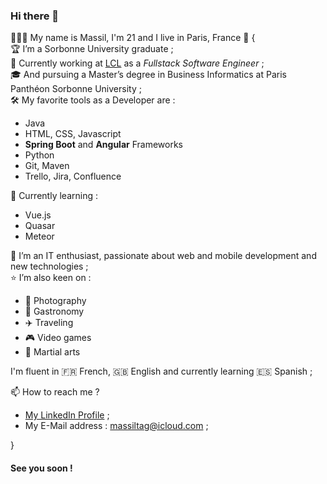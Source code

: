 ### Hi there 👋

👨🏻‍🎓 My name is Massil, I'm 21 and I live in Paris, France 🗼 
{  
🏆   I’m a Sorbonne University graduate ;  
💼   Currently working at [LCL](www.lcl.fr) as a _Fullstack Software Engineer_ ;  
🎓   And pursuing a Master’s degree in Business Informatics at Paris Panthéon Sorbonne University ;  
🛠   My favorite tools as a Developer are :
- Java
- HTML, CSS, Javascript
- **Spring Boot** and **Angular** Frameworks
- Python
- Git, Maven 
- Trello, Jira, Confluence  


🌱   Currently learning :
- Vue.js
- Quasar
- Meteor

💬   I’m an IT enthusiast, passionate about web and mobile development and new technologies ;  
⭐️   I’m also keen on :
- 📸 Photography
- 🍣 Gastronomy
- ✈️ Traveling
- 🎮 Video games
- 🥋 Martial arts

I'm fluent in 🇫🇷 French, 🇬🇧 English and currently learning 🇪🇸 Spanish ;  

📫   How to reach me ?
- [My LinkedIn Profile](https://www.linkedin.com/in/mtag/) ;  
- My E-Mail address : [massiltag@icloud.com](mailto:massiltag@icloud.com) ;  

}

#### See you soon !



